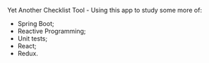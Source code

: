 Yet Another Checklist Tool - Using this app to study some more of:
- Spring Boot;
- Reactive Programming;
- Unit tests;
- React;
- Redux.
